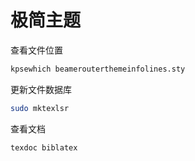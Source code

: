 # 极简主题


查看文件位置

```bash
kpsewhich beamerouterthemeinfolines.sty
```

更新文件数据库

```bash
sudo mktexlsr
```

查看文档

```bash
texdoc biblatex
```